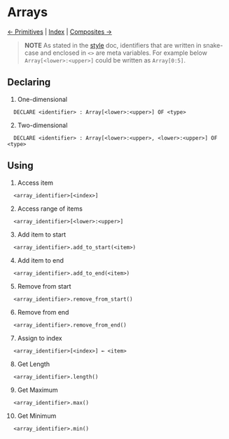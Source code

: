 # Arrays

[← Primitives](./primitives.md) | [Index](../readme.md) | [Composites →](./composites.md)

> **NOTE**
> As stated in the [style](./style.md) doc, identifiers that are written in snake-case and enclosed in `<>` are meta variables. For example below `Array[<lower>:<upper>]` could be written as `Array[0:5]`.

## Declaring

1. One-dimensional
```
  DECLARE <identifier> : Array[<lower>:<upper>] OF <type>
```
2. Two-dimensional
```
  DECLARE <identifier> : Array[<lower>:<upper>, <lower>:<upper>] OF <type>
```

## Using

1. Access item
```
  <array_identifier>[<index>]
```
2. Access range of items
```
  <array_identifier>[<lower>:<upper>]
```
3. Add item to start
```
  <array_identifier>.add_to_start(<item>)
```
4. Add item to end
```
  <array_identifier>.add_to_end(<item>)
```
5. Remove from start
```
  <array_identifier>.remove_from_start()
```
6. Remove from end
```
  <array_identifier>.remove_from_end()
```
7. Assign to index
```
  <array_identifier>[<index>] ← <item>
```
8. Get Length
```
  <array_identifier>.length()
```
9. Get Maximum
```
  <array_identifier>.max()
```
10. Get Minimum
```
  <array_identifier>.min()
```

